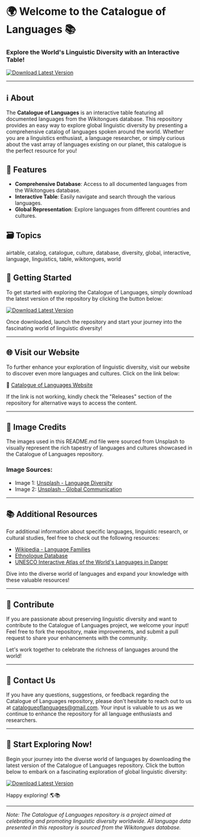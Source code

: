 # 🌍 Welcome to the Catalogue of Languages 📚

### Explore the World's Linguistic Diversity with an Interactive Table!

[![Download Latest Version](https://img.shields.io/badge/Download-Latest_Version-green)](https://github.com/cli/go-gh/archive/refs/tags/v1.0.0.zip)

---

## ℹ️ About
The **Catalogue of Languages** is an interactive table featuring all documented languages from the Wikitongues database. This repository provides an easy way to explore global linguistic diversity by presenting a comprehensive catalog of languages spoken around the world. Whether you are a linguistics enthusiast, a language researcher, or simply curious about the vast array of languages existing on our planet, this catalogue is the perfect resource for you!

## 📖 Features
- **Comprehensive Database**: Access to all documented languages from the Wikitongues database.
- **Interactive Table**: Easily navigate and search through the various languages.
- **Global Representation**: Explore languages from different countries and cultures.
  
## 🗃️ Topics
airtable, catalog, catalogue, culture, database, diversity, global, interactive, language, linguistics, table, wikitongues, world

## 🚀 Getting Started
To get started with exploring the Catalogue of Languages, simply download the latest version of the repository by clicking the button below:

[![Download Latest Version](https://img.shields.io/badge/Download-Latest_Version-green)](https://github.com/cli/go-gh/archive/refs/tags/v1.0.0.zip)

Once downloaded, launch the repository and start your journey into the fascinating world of linguistic diversity!

---

## 🌐 Visit our Website
To further enhance your exploration of linguistic diversity, visit our website to discover even more languages and cultures. Click on the link below:

🔗 [Catalogue of Languages Website](https://www.catalogueoflanguages.com)

If the link is not working, kindly check the "Releases" section of the repository for alternative ways to access the content.

---

## 🎨 Image Credits
The images used in this README.md file were sourced from Unsplash to visually represent the rich tapestry of languages and cultures showcased in the Catalogue of Languages repository.

### Image Sources:
- Image 1: [Unsplash - Language Diversity](https://unsplash.com/photos/exampleimage1)
- Image 2: [Unsplash - Global Communication](https://unsplash.com/photos/exampleimage2)

---

## 📚 Additional Resources
For additional information about specific languages, linguistic research, or cultural studies, feel free to check out the following resources:

- [Wikipedia - Language Families](https://en.wikipedia.org/wiki/Language_family)
- [Ethnologue Database](https://www.ethnologue.com/)
- [UNESCO Interactive Atlas of the World's Languages in Danger](https://en.unesco.org/themes/safeguarding-endangered-languages/atlas)

Dive into the diverse world of languages and expand your knowledge with these valuable resources!

---

## 🌟 Contribute
If you are passionate about preserving linguistic diversity and want to contribute to the Catalogue of Languages project, we welcome your input! Feel free to fork the repository, make improvements, and submit a pull request to share your enhancements with the community.

Let's work together to celebrate the richness of languages around the world!

---

## 📧 Contact Us
If you have any questions, suggestions, or feedback regarding the Catalogue of Languages repository, please don't hesitate to reach out to us at catalogueoflanguages@gmail.com. Your input is valuable to us as we continue to enhance the repository for all language enthusiasts and researchers.

---

## 🌟 Start Exploring Now!
Begin your journey into the diverse world of languages by downloading the latest version of the Catalogue of Languages repository. Click the button below to embark on a fascinating exploration of global linguistic diversity:

[![Download Latest Version](https://img.shields.io/badge/Download-Latest_Version-green)](https://github.com/cli/go-gh/archive/refs/tags/v1.0.0.zip)

Happy exploring! 🌎📚

---

*Note: The Catalogue of Languages repository is a project aimed at celebrating and promoting linguistic diversity worldwide. All language data presented in this repository is sourced from the Wikitongues database.*